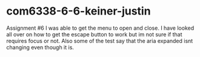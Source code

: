 # com6338-6-6-keiner-justin
Assignment #6
I was able to get the menu to open and close. I have looked all over on how to get the escape button to work but im not sure if that requires focus or not. 
Also some of the test say that the aria expanded isnt changing even though it is.